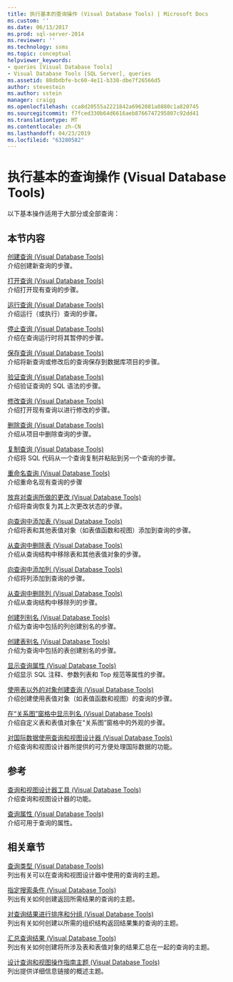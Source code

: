 ```yaml
---
title: 执行基本的查询操作 (Visual Database Tools) | Microsoft Docs
ms.custom: ''
ms.date: 06/13/2017
ms.prod: sql-server-2014
ms.reviewer: ''
ms.technology: ssms
ms.topic: conceptual
helpviewer_keywords:
- queries [Visual Database Tools]
- Visual Database Tools [SQL Server], queries
ms.assetid: 88dbdbfe-bc60-4e11-b338-dbe7f26566d5
author: stevestein
ms.author: sstein
manager: craigg
ms.openlocfilehash: cca8d20555a2221842a6962081a0880c1a820745
ms.sourcegitcommit: f7fced330b64d6616aeb8766747295807c92dd41
ms.translationtype: MT
ms.contentlocale: zh-CN
ms.lasthandoff: 04/23/2019
ms.locfileid: "63280582"
---
```

# <a name="perform-basic-operations-with-queries-visual-database-tools"></a>执行基本的查询操作 (Visual Database Tools)
  以下基本操作适用于大部分或全部查询：  
  
## <a name="in-this-section"></a>本节内容  
 [创建查询 (Visual Database Tools)](visual-database-tools.md)  
 介绍创建新查询的步骤。  
  
 [打开查询 (Visual Database Tools)](open-queries-visual-database-tools.md)  
 介绍打开现有查询的步骤。  
  
 [运行查询 (Visual Database Tools)](run-queries-visual-database-tools.md)  
 介绍运行（或执行）查询的步骤。  
  
 [停止查询 (Visual Database Tools)](stop-a-query-visual-database-tools.md)  
 介绍在查询运行时将其暂停的步骤。  
  
 [保存查询 (Visual Database Tools)](save-queries-visual-database-tools.md)  
 介绍将新查询或修改后的查询保存到数据库项目的步骤。  
  
 [验证查询 (Visual Database Tools)](verify-queries-visual-database-tools.md)  
 介绍验证查询的 SQL 语法的步骤。  
  
 [修改查询 (Visual Database Tools)](modify-queries-visual-database-tools.md)  
 介绍打开现有查询以进行修改的步骤。  
  
 [删除查询 (Visual Database Tools)](delete-queries-visual-database-tools.md)  
 介绍从项目中删除查询的步骤。  
  
 [复制查询 (Visual Database Tools)](copy-queries-visual-database-tools.md)  
 介绍将 SQL 代码从一个查询复制并粘贴到另一个查询的步骤。  
  
 [重命名查询 (Visual Database Tools)](rename-queries-visual-database-tools.md)  
 介绍重命名现有查询的步骤  
  
 [放弃对查询所做的更改 (Visual Database Tools)](discard-changes-made-to-queries-visual-database-tools.md)  
 介绍将查询恢复为其上次更改状态的步骤。  
  
 [向查询中添加表 (Visual Database Tools)](add-tables-to-queries-visual-database-tools.md)  
 介绍将表和其他表值对象（如表值函数和视图）添加到查询的步骤。  
  
 [从查询中删除表 (Visual Database Tools)](remove-tables-from-queries-visual-database-tools.md)  
 介绍从查询结构中移除表和其他表值对象的步骤。  
  
 [向查询中添加列 (Visual Database Tools)](add-columns-to-queries-visual-database-tools.md)  
 介绍将列添加到查询的步骤。  
  
 [从查询中删除列 (Visual Database Tools)](remove-columns-from-queries-visual-database-tools.md)  
 介绍从查询结构中移除列的步骤。  
  
 [创建列别名 (Visual Database Tools)](create-column-aliases-visual-database-tools.md)  
 介绍为查询中包括的列创建别名的步骤。  
  
 [创建表别名 (Visual Database Tools)](create-table-aliases-visual-database-tools.md)  
 介绍为查询中包括的表创建别名的步骤。  
  
 [显示查询属性 (Visual Database Tools)](query-properties-visual-database-tools.md)  
 介绍显示 SQL 注释、参数列表和 Top 规范等属性的步骤。  
  
 [使用表以外的对象创建查询 (Visual Database Tools)](create-queries-using-something-besides-a-table-visual-database-tools.md)  
 介绍创建使用表值对象（如表值函数和视图）的查询的步骤。  
  
 [在“关系图”窗格中显示列名 (Visual Database Tools)](diagram-pane-visual-database-tools.md)  
 介绍自定义表和表值对象在“关系图”窗格中的外观的步骤。  
  
 [对国际数据使用查询和视图设计器 (Visual Database Tools)](use-the-query-and-view-designer-with-international-data-visual-database-tools.md)  
 介绍查询和视图设计器所提供的可方便处理国际数据的功能。  
  
## <a name="reference"></a>参考  
 [查询和视图设计器工具 (Visual Database Tools)](query-and-view-designer-tools-visual-database-tools.md)  
 介绍查询和视图设计器的功能。  
  
 [查询属性 (Visual Database Tools)](query-properties-visual-database-tools.md)  
 介绍可用于查询的属性。  
  
## <a name="related-sections"></a>相关章节  
 [查询类型 (Visual Database Tools)](types-of-queries-visual-database-tools.md)  
 列出有关可以在查询和视图设计器中使用的查询的主题。  
  
 [指定搜索条件 (Visual Database Tools)](specify-search-criteria-visual-database-tools.md)  
 列出有关如何创建返回所需结果的查询的主题。  
  
 [对查询结果进行排序和分组 (Visual Database Tools)](sort-and-group-query-results-visual-database-tools.md)  
 列出有关如何创建以所需的组织结构返回结果集的查询的主题。  
  
 [汇总查询结果 (Visual Database Tools)](summarize-query-results-visual-database-tools.md)  
 列出有关如何创建将所涉及表和表值对象的结果汇总在一起的查询的主题。  
  
 [设计查询和视图操作指南主题 (Visual Database Tools)](design-queries-and-views-how-to-topics-visual-database-tools.md)  
 列出提供详细信息链接的概述主题。  
  
  
